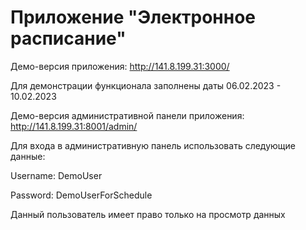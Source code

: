 # Приложение "Электронное расписание"

Демо-версия приложения: http://141.8.199.31:3000/

Для демонстрации функционала заполнены даты 06.02.2023 - 10.02.2023

Демо-версия административной панели приложения: http://141.8.199.31:8001/admin/

Для входа в административную панель использовать следующие данные:

Username: DemoUser

Password: DemoUserForSchedule

Данный пользователь имеет право только на просмотр данных

